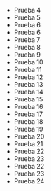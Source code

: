 * Prueba 4
* Prueba 5
* Prueba 6
* Prueba 6
* Prueba 7
* Prueba 8
* Prueba 9
* Prueba 10
* Prueba 11
* Prueba 12
* Prueba 13
* Prueba 14
* Prueba 15
* Prueba 16
* Prueba 17
* Prueba 18
* Prueba 19
* Prueba 20
* Prueba 21
* Prueba 22
* Prueba 23
* Prueba 22
* Prueba 23
* Prueba 24
